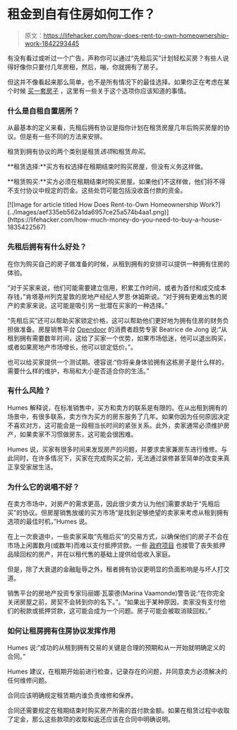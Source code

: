 # 租金到自有住房如何工作？

> 原文：<https://lifehacker.com/how-does-rent-to-own-homeownership-work-1842293445>

有没有看过或听过一个广告，声称你可以通过“先租后买”计划轻松买房？有些人说得好像你只要付几年房租，然后，嘣，你就拥有了房子。



但这并不像看起来那么简单，也不是所有情况下的最佳选择。如果你正在考虑在某个时候 [买一套房子](https://lifehacker.com/how-much-money-do-you-need-to-buy-a-house-1835422567) ，这里有一些关于这个选项你应该知道的事情。

### 什么是自租自置居所？

从最基本的定义来看，先租后拥有协议是指你计划在租赁房屋几年后购买房屋的协议。但是有一些不同的方法来安排。

租赁到拥有协议的两个类别是租赁*选项*和租赁*购买*。

**租赁选择:**买方有权选择在租期结束时购买房屋，但没有义务这样做。

**租赁购买:**买方必须在租期结束时购买房屋。如果他们不这样做，他们将不得不支付协议中规定的罚金。这些处罚可能包括没收首付款的资金。

<aside data-commerce-source="inset" class="sc-16a0mhj-2 gAjHzr">[![Image for article titled How Does Rent-to-Own Homeownership Work?](../Images/aef335eb562a1da6957ce25a574b4aa1.png)](https://lifehacker.com/how-much-money-do-you-need-to-buy-a-house-1835422567)</aside>

### 先租后拥有有什么好处？

在你为购买自己的房子做准备的时候，从租到拥有的安排可以提供一种拥有住房的体验。

“对于买家来说，他们可能需要建立信用，积累工作时间，或者为首付和成交成本存钱，”肯塔基州列克星敦的房地产经纪人罗恩·休姆斯说。“对于拥有更难出售的房产的卖家来说，这可能是吸引另一批潜在买家的一种选择。”

“先租后买”还可以帮助买家锁定价格，这可以帮助他们更好地为拥有住房的财务负担做准备。房屋销售平台 [Opendoor](https://www.opendoor.com/) 的消费者趋势专家 Beatrice de Jong 说:“从租到拥有需要数年时间，这给了买家一个优势，如果市场低迷，他可以退出购买，或者如果房地产市场增长，他可以锁定低价。”。

也可以给买家提供一个测试期。德容说:“你将亲身体验拥有这栋房子是什么样的，需要什么样的维护，布局和大小是否适合你的生活。”

### 有什么风险？

Humes 解释说，在标准销售中，买方和卖方的联系是有限的。在从出租到拥有的场景中，有很多联系，卖方作为买方的房东服务了几年。如果你因为任何原因决定不喜欢对方，这可能会是一段相当长时间的紧张关系。此外，卖家通常必须维护房产，如果卖家不习惯做房东，这可能会很困难。

Humes 说，买家有很多时间来发现房产的问题，并要求卖家兼房东进行维修。与此同时，在许多情况下，买家在完成购买之前，无法通过装修甚至简单的改变来真正享受家居生活。

### 为什么它的说唱不好？

在卖方市场中，对房产的需求更高，因此很少卖方认为他们需要求助于“先租后买”的协议。但房屋销售放缓的买方市场“是找到足够绝望的卖家来考虑从租到拥有选项的最佳时机，”Humes 说。

在上一次衰退中，一些卖家采取“先租后买”的交易方式，以确保他们的房子不会在市场上闲置数月(或数年)而难以支付抵押贷款。一些 [政府项目](https://www.huduser.gov/portal/pdredge/pdr_edge_inpractice_102014.html) 也接管了丧失抵押品赎回权的房产，并在以租代售的基础上提供给低收入家庭。

但是，除了大衰退的金融耻辱之外，租者拥有协议更明显的负面影响是与坏人打交道。

销售平台的房地产投资专家玛丽娜·瓦蒙德(Marina Vaamonde)警告说:“在你完全关闭房屋之前，房契不会转到你的名下。”。“如果出于某种原因，卖家没有支付他们的税款或抵押贷款，这可能会成为一个问题。房子可能会被取消赎回权。”

### 如何让租房拥有住房协议发挥作用

Humes 说:“成功的从租到拥有交易的关键是合理的预期和从一开始就明确定义的合同。”

Humes 建议，在租期开始前进行检查，记录存在的问题，并同意卖方必须解决的任何维修问题。

合同应该明确规定租赁期内谁负责维修和保养。

合同还需要规定在租期结束时购买房产所需的首付款金额。如果在租赁过程中收取了定金，那么这些款项的收取和返还应该在合同中明确说明。